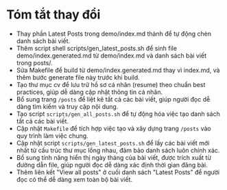 # Tóm tắt thay đổi

- Thay phần Latest Posts trong demo/index.md thành <!--LATEST_POSTS--> để tự động chèn danh sách bài viết.
- Thêm script shell scripts/gen_latest_posts.sh để sinh file demo/index.generated.md từ demo/index.md và danh sách bài viết trong posts/.
- Sửa Makefile để build từ demo/index.generated.md thay vì index.md, và thêm bước generate file này trước khi build.
- Tạo thư mục cv để lưu trữ hồ sơ cá nhân (resume) theo chuẩn best practices, giúp dễ dàng cập nhật thông tin cá nhân. 
- Bổ sung trang `/posts` để liệt kê tất cả các bài viết, giúp người đọc dễ dàng tìm kiếm và truy cập nội dung.
- Tạo script `scripts/gen_all_posts.sh` để tự động hóa việc tạo danh sách tất cả các bài viết.
- Cập nhật `Makefile` để tích hợp việc tạo và xây dựng trang `/posts` vào quy trình làm việc chung.
- Cập nhật script `scripts/gen_latest_posts.sh` để lấy các bài viết mới nhất từ cấu trúc thư mục lồng nhau, đảm bảo danh sách luôn chính xác.
- Bổ sung tính năng hiển thị ngày tháng của bài viết, được trích xuất từ đường dẫn file, giúp người đọc dễ dàng xác định thời gian đăng bài.
- Thêm liên kết "View all posts" ở cuối danh sách "Latest Posts" để người đọc có thể dễ dàng xem toàn bộ bài viết. 